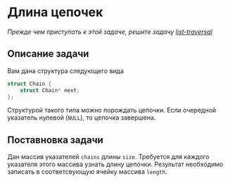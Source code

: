 # Длина цепочек

*Прежде чем приступать к этой задаче, решите задачу [list-traversal](https://gitlab.com/c-itmm-course/c-public/-/tree/main/4-pointers/list-traversal?ref_type=heads)*

## Описание задачи

Вам дана структура следующего вида

```c
struct Chain {
    struct Chain* next;
};
```

Структурой такого типа можно порождать цепочки. Если очередной указатель нулевой (`NULL`), то цепочка завершена.

## Поставновка задачи

Дан массив указателей `chains` длины `size`. Требуется для каждого указателя этого массива узнать длину цепочки. Результат необходимо записать в соответсвующую ячейку массива `length`.
